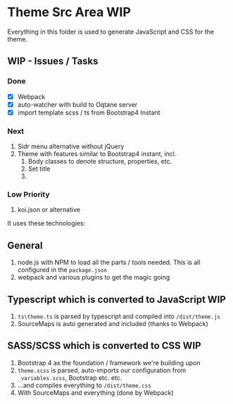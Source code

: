 # Theme Src Area WIP

Everything in this folder is used to generate JavaScript and CSS for the theme. 


## WIP - Issues / Tasks

### Done

* [x] Webpack
* [x] auto-watcher with build to Oqtane server
* [x] import template scss / ts from Bootstrap4 Instant

### Next

1. Sidr menu alternative without jQuery
1. Theme with features similar to Bootstrap4 instant, incl.
    1. Body classes to denote structure, properties, etc.
    1. Set title
    1. 


### Low Priority

1. koi.json or alternative



It uses these technologies:

## General

1. node.js with NPM to load all the parts / tools needed. This is all configured in the `package.json`
1. webpack and various plugins to get the magic going


## Typescript which is converted to JavaScript WIP

1. `ts\theme.ts` is parsed by typescript and compiled into `/dist/theme.js`
1. SourceMaps is auto generated and included (thanks to Webpack)


## SASS/SCSS which is converted to CSS WIP

1. Bootstrap 4 as the foundation / framework we're building upon
1. `theme.scss` is parsed, auto-imports our configuration from `_variables.scss`, Bootstrap etc. etc.
1. ...and compiles everything to `/dist/theme.css`
1. With SourceMaps and everything (done by Webpack)